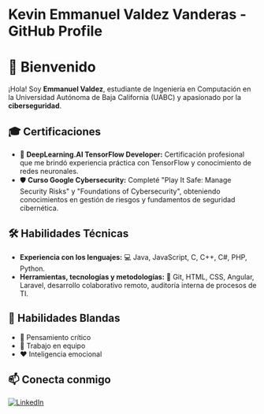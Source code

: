 <!DOCTYPE html>
<html lang="es">
<head>
  <meta charset="UTF-8">
  <h1>Kevin Emmanuel Valdez Vanderas - GitHub Profile</h1>
</head>
<body>

  <h1>👋 Bienvenido</h1>
  <p>¡Hola! Soy <strong>Emmanuel Valdez</strong>, estudiante de Ingeniería en Computación en la Universidad Autónoma de Baja California (UABC) y apasionado por la <strong>ciberseguridad</strong>.</p>

  <h2>🎓 Certificaciones</h2>
  <ul>
    <li>🤖 <strong>DeepLearning.AI TensorFlow Developer:</strong> Certificación profesional que me brindó experiencia práctica con TensorFlow y conocimiento de redes neuronales.</li>
    <li>🛡 <strong>Curso Google Cybersecurity:</strong> Completé "Play It Safe: Manage Security Risks" y "Foundations of Cybersecurity", obteniendo conocimientos en gestión de riesgos y fundamentos de seguridad cibernética.</li>
  </ul>

  <h2>🛠 Habilidades Técnicas</h2>
  <ul>
    <li><strong>Experiencia con los lenguajes:</strong> 💻 Java, JavaScript, C, C++, C#, PHP, Python.</li>
    <li><strong>Herramientas, tecnologías y metodologías:</strong> 🧰 Git, HTML, CSS, Angular, Laravel, desarrollo colaborativo remoto, auditoría interna de procesos de TI.</li>
  </ul>

  <h2>🤝 Habilidades Blandas</h2>
  <ul>
    <li>🧠 Pensamiento crítico</li>
    <li>🤗 Trabajo en equipo</li>
    <li>❤️ Inteligencia emocional</li>
  </ul>

  <h2>📫 Conecta conmigo</h2>
  <p>
    <a href="www.linkedin.com/in/kevin-emmanuel-valdez-vanderas-50786a292">
      <img src="https://img.shields.io/badge/LinkedIn-0A66C2?style=for-the-badge&logo=linkedin&logoColor=white" alt="LinkedIn">
    </a>
  </p>

</body>
</html>
